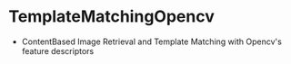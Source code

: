 # TemplateMatchingOpencv
- ContentBased Image Retrieval and Template Matching with Opencv's feature descriptors
